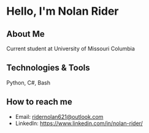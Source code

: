 # Hello, I'm Nolan Rider

## About Me
Current student at University of Missouri Columbia

## Technologies & Tools
Python, C#, Bash

## How to reach me
- Email: ridernolan621@outlook.com
- LinkedIn: https://www.linkedin.com/in/nolan-rider/
